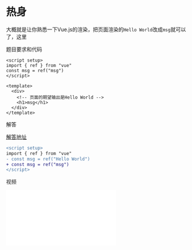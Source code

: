 # 热身

大概就是让你熟悉一下Vue.js的渲染，把页面渲染的`Hello World`改成`msg`就可以了，这里


<BFrame src="https://stackblitz.com/edit/angular-rpaktv?embed=1&file=App.vue">

</BFrame>

题目要求和代码
```vue
<script setup>
import { ref } from "vue"
const msg = ref("msg")
</script>

<template>
  <div>
    <!-- 页面的期望输出是Hello World -->
    <h1>msg</h1>
  </div>
</template>
```

解答

[解答地址](https://stackblitz.com/edit/angular-nyboi3?file=App.vue)
```diff
<script setup>
import { ref } from "vue"
- const msg = ref("Hello World")
+ const msg = ref("msg")
</script>
```

视频

<iframe src="//player.bilibili.com/player.html?aid=298064688&bvid=BV1UF411u7yk&cid=571658910&page=1" scrolling="no" border="0" frameborder="no" framespacing="0" allowfullscreen="true"> </iframe>